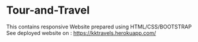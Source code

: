 # Tour-and-Travel
This contains responsive Website prepared using HTML/CSS/BOOTSTRAP
See deployed website on : https://kktravels.herokuapp.com/
